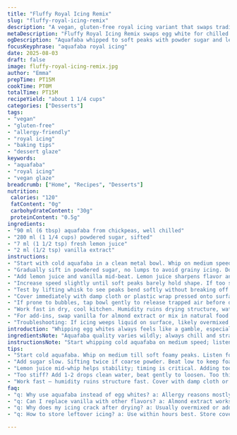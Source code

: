 ```yaml
---
title: "Fluffy Royal Icing Remix"
slug: "fluffy-royal-icing-remix"
description: "A vegan, gluten-free royal icing variant that swaps traditional egg white for aquafaba, with altered sugar volume and a splash of lemon juice for brightness. Whipped to soft peaks, the icing sets firm but stays pliable for decorating. Perfect for allergy-friendly baking fans hunting a reliable and smooth-tasting glaze without dairy, nuts, or gluten. Attention to mixing speed and texture cues critical to avoid cracking or soggy finishes."
metaDescription: "Fluffy Royal Icing Remix swaps egg white for chilled aquafaba, whipped slow with sifted sugar and lemon juice; sets firm yet pliable for allergy-friendly decorating."
ogDescription: "Aquafaba whipped to soft peaks with powder sugar and lemon juice; firm but bendy royal icing variant, no dairy, nuts, or gluten. Watch mixing cues, avoid cracks."
focusKeyphrase: "aquafaba royal icing"
date: 2025-08-03
draft: false
image: fluffy-royal-icing-remix.jpg
author: "Emma"
prepTime: PT15M
cookTime: PT0M
totalTime: PT15M
recipeYield: "about 1 1/4 cups"
categories: ["Desserts"]
tags:
- "vegan"
- "gluten-free"
- "allergy-friendly"
- "royal icing"
- "baking tips"
- "dessert glaze"
keywords:
- "aquafaba"
- "royal icing"
- "vegan glaze"
breadcrumb: ["Home", "Recipes", "Desserts"]
nutrition: 
 calories: "120"
 fatContent: "0g"
 carbohydrateContent: "30g"
 proteinContent: "0.5g"
ingredients:
- "90 ml (6 tbsp) aquafaba from chickpeas, well chilled"
- "280 ml (1 1/4 cups) powdered sugar, sifted"
- "7 ml (1 1/2 tsp) fresh lemon juice"
- "2 ml (1/2 tsp) vanilla extract"
instructions:
- "Start with cold aquafaba in a clean metal bowl. Whip on medium speed with an electric mixer until soft foamy peaks form, about 3-5 minutes depending on mixer power and aquafaba freshness. Listen to the soft crackling sounds, signals of correct aeration."
- "Gradually sift in powdered sugar, no lumps to avoid grainy icing. Do this slowly to not deflate foam. Low speed, beat gently. The texture thickens, becoming creamy and glossy."
- "Add lemon juice and vanilla mid-beat. Lemon juice sharpens flavor and helps set later. Vanilla rounds sweetness, but optional if you want pure sugar edge."
- "Increase speed slightly until soft peaks barely hold shape. If too stiff, sprinkle 1-2 drops water and beat to loosen. Too runny? Add more powdered sugar in tiny doses."
- "Test by lifting whisk to see peaks bend softly without breaking off immediately. The look: opaque white, fluffy but malleable, not dry or cracking."
- "Cover immediately with damp cloth or plastic wrap pressed onto surface to prevent drying. Use within hours, or it hardens and cracks."
- "If prone to bubbles, tap bowl gently to release trapped air before decorating. Air bubbles cause imperfect finishes."
- "Work fast in dry, cool kitchen. Humidity ruins drying structure, watch weather."
- "For add-ins, swap vanilla for almond extract or mix in natural food coloring after sugar. Fold carefully to keep peak structure."
- "Troubleshooting: If icing weeps liquid on surface, likely overmixed or aquafaba quality low. Restart with fresher aquafaba, avoid metal mixing bowls with residual grease."
introduction: "Whipping egg whites always feels like a gamble, especially when aiming for that glassy shine and sturdy peaks. Years tinkering taught me the aquafaba hack, especially when allergies crash the party. Chickpea liquid, surprise! It whips like a charm, but timing is everything. Start cold, watch for those soft foamy pops and crackles—sound is cue, texture is king. Add sugar slowly, patience in a bowl. I once dumped all sugar in bulk—disaster. Clumpy, dull, sad icing. Lemon juice isn’t just zing—it stabilizes, tightens strands like an underarm deodorant but for meringue. You want fluffy but firm, like clouds you can shape. Cut corners with old aquafaba and you get puddle disaster. No patience? Then stick to buttercream. Still, nothing beats that smooth snap and matte finish for royal icing fans."
ingredientsNote: "Aquafaba quality varies wildly; always chill and strain thoroughly to remove any grit or chickpea bits. Less sugar means faster drying but softer peaks; increase for firmer hold but risk cracking and sweetness overload. Lemon juice brightens but can thin if added too early—add mid-whip for balance. Vanilla can be swapped for almond or citrus extracts, but test first—some flavors mute peak strength. If powdered sugar lumps, sift twice or use superfine for smoother texture. Keep utensils grease-free; any fat ruins whipping. Alternative sweeteners like maple powder or coconut sugar don’t form same structure—stick to classic powdered sugar for best results."
instructionsNote: "Start whipping cold aquafaba on medium speed; listen for soft crackling, see foam building. Don’t muscle the mixer too hard—overbeating collapses bubbles and weeps liquid later. Add sifted sugar one spoonful at a time, low speed to keep foam. Use a rubber spatula to scrape sides gently but don’t deflate. Lemon juice and vanilla come after most sugar incorporated. Increase speed slightly for good volume. Watch peaks—not stiff or too soft, just a gentle bend at tip. Cover bowl immediately after whipping to lock moisture in; dried edges cause clumps and cracking. Timing: trust feel, not clock. Store under damp cloth, not longer than a day before it degrades. Avoid humidity and greasy bowls. Little tapping releases bubbles, crucial for flawless surface. Use within hours; fresh is best. This glaze won’t behave with leftover old ingredients. I’ve learned to always wipe bowls and beaters with vinegar or lemon before job."
tips:
- "Start cold aquafaba. Whip on medium till soft foamy peaks. Listen for crackling, bounce in texture. Avoid too fast—foam collapses, liquid seeps later. Patience key. Use metal bowl wiped clean of grease or vinegar wiped to kill fats. Use electric mixer; manual takes forever and inconsistent aeration."
- "Add sugar slow. Sifting twice if coarse powder. Beat low to keep foam lift. Skip lumps or risk grainy finish. Texture changes: from airy foam to creamy glossy paste. Stop and scrape sides often with rubber spatula but gently—don’t knock down bubbles."
- "Lemon juice mid-whip helps stability; timing is critical. Adding too early thins mix. Adds brightness but watch volume loss. Vanilla or almond extract optional, fold in just after sugar fully mixed. Test from a tiny lifted peak bend—flexible not stiff or runny."
- "Too stiff? Add 1-2 drops clean water, beat gently to loosen. Too thin? Add extra sifted sugar a bit at a time. Timing and feel matter more than exact measures. A peak that snaps too fast risks cracking on drying; too soft means smudging."
- "Work fast — humidity ruins structure fast. Cover with damp cloth or cling wrap pressed on surface right after whipping to lock moisture. Bubbles? Tap bowl lightly. Air bubbles cause dull finish and cracking after drying. Use within hours or glaze degrades. No grease allowed anywhere."
faq:
- "q: Why use aquafaba instead of egg whites? a: Allergy reasons mostly, vegan hacks. Texture close but foam weaker. Watch mixing times. Aquafaba quality varies fresh vs canned. Always chill, strain to remove grit. Not all legumes equal; chickpea best."
- "q: Can I replace vanilla with other flavors? a: Almond extract works but mute some peak strength sometimes. Citrus extracts add zing but thin glaze if too much. Add mid-beat after sugar fully incorporated. Test small batch first to avoid losing foam."
- "q: Why does my icing crack after drying? a: Usually overmixed or added too much sugar too fast. Also dry environment, no cover after whipping. Fats/glasses spoil whipping too. Restart with fresh aquafaba, keep utensils grease-free, cover with damp cloth immediately."
- "q: How to store leftover icing? a: Use within hours best. Store covered with damp cloth in cool dry spot. Refrigerate in sealed container for short time but redo whipping before using. Avoid freezer, moisture ruins foam structure."

---
```

